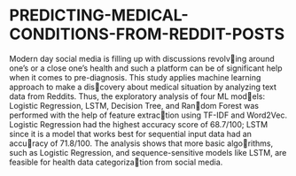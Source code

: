 # PREDICTING-MEDICAL-CONDITIONS-FROM-REDDIT-POSTS
Modern day social media is filling up with discussions revolving around one’s or a close one’s health and such a platform can be of significant help when it comes to pre-diagnosis.
This study applies machine learning approach to make a discovery about medical situation by analyzing text data from Reddits.
Thus, the exploratory analysis of four ML models: Logistic Regression, LSTM, Decision Tree, and Random Forest was performed with the help of feature extraction using TF-IDF and Word2Vec. Logistic Regression had the highest accuracy score of 68.7/100; LSTM since it is a model that works best for sequential input data had an accuracy of 71.8/100. The analysis shows that more basic algorithms, such as Logistic Regression, and sequence-sensitive models like LSTM, are feasible for health data categorization from social media.
